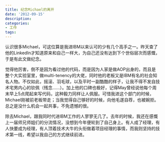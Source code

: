 ```yaml
---
title: 纪念Michael的离开
date: '2012-09-15'
description:
categories:
- 工作
tags:
---
```


认识很多Michael，可这位算是我进IBM以来认可的少有几个高手之一。昨天查了他的LinkedIn才知道原来和自己一样大，为自己还没有达到下个世俗层次而感慨，于是有此文做纪念。

觉得他厉害，倒不是因为看过他的代码，而是因为人家是做AOP出身的，而且是整个大实验室里，做multi-tenency的大佬，同时他的老板又是IBM有名的社会知名人物。不仅如此，摇滚、羽毛球，以及平时一副酷酷的样子，让我不得不发自技术宅男内心的钦佩（残念……）。加上他的口碑也极好，记得May曾经说他每个周末早上5点爬起来写代码，这种毅力同样让人佩服。可惜我进这个部门的时候，Michael刚被前老板带走；当我觉得自己够好的时候，向他毛遂自荐，也被婉拒。总之是没什么机会一起共事，不免遗憾的很。

除去Michael，跟我同时代进IBM工作的人寥寥无几了。去年的时候，我还在感慨上一届师兄师姐们的分流情况，没想到今年便轮到了自己身上。有人成了经理，有人快要成为经理，有人顶着技术大牛的头衔做着项目经理的事情，而我则坚持的技术第一线，希望以我自己的方式继续前进。
